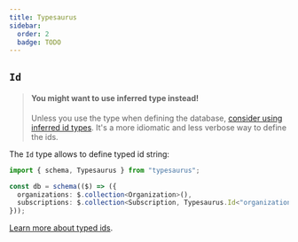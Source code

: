 ```yaml
---
title: Typesaurus
sidebar:
  order: 2
  badge: TODO
---
```


## `Id`

> #### You might want to use inferred type instead!
>
> Unless you use the type when defining the database, [consider using inferred id types](/docs/guides/type-safety#schema-types). It's a more idiomatic and less verbose way to define the ids.

The `Id` type allows to define typed id string:

```ts
import { schema, Typesaurus } from "typesaurus";

const db = schema(($) => ({
  organizations: $.collection<Organization>(),
  subscriptions: $.collection<Subscription, Typesaurus.Id<"organizations">>(),
}));
```

[Learn more about typed ids](/docs/guides/type-safety#typed-ids).

